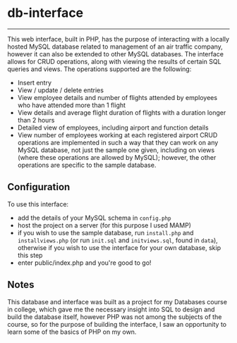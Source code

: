 # db-interface
---
This web interface, built in PHP, has the purpose of interacting with a locally hosted MySQL database related to management of an air traffic company, however it can also be extended to other MySQL databases. The interface allows for CRUD operations, along with viewing the results of certain SQL queries and views. The operations supported are the following:
- Insert entry
- View / update / delete entries
- View employee details and number of flights attended by employees who have attended more than 1 flight
- View details and average flight duration of flights with a duration longer than 2 hours
- Detailed view of employees, including airport and function details
- View number of employees working at each registered airport
CRUD operations are implemented in such a way that they can work on any MySQL database, not just the sample one given, including on views (where these operations are allowed by MySQL); however, the other operations are specific to the sample database.
## Configuration
To use this interface:
- add the details of your MySQL schema in `config.php`
- host the project on a server (for this purpose I used MAMP)
- if you wish to use the sample database, run `install.php` and `installviews.php` (or run `init.sql` and `initviews.sql`, found in `data`), otherwise if you wish to use the interface for your own database, skip this step
- enter public/index.php and you're good to go!
## Notes
This database and interface was built as a project for my Databases course in college, which gave me the necessary insight into SQL to design and build the database itself, however PHP was not among the subjects of the course, so for the purpose of building the interface, I saw an opportunity to learn some of the basics of PHP on my own.
